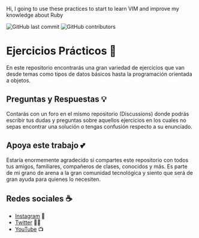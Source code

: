 Hi, I going to use these practices to start to learn VIM and improve my knowledge about Ruby


![GitHub last commit](https://img.shields.io/github/last-commit/alexanyernas/Ejercicios-Practicos?color=%23229395&label=Last%20commit&logo=git&logoColor=%23fff&style=for-the-badge) ![GitHub contributors](https://img.shields.io/github/contributors/alexanyernas/Ejercicios-Practicos?color=%237acbcd&logo=github&logoColor=%23fff&style=for-the-badge)

# Ejercicios Prácticos 💪 

En este repositorio encontrarás una gran variedad de ejercicios que van desde temas como tipos de datos básicos hasta la programación orientada a objetos.

## Preguntas y Respuestas 💡

Contarás con un foro en el mismo repositorio (Discussions) donde podrás escribir tus dudas y preguntas sobre aquellos ejercicios en los cuales no sepas encontrar una solución o tengas confusión respecto a su enunciado. 

## Apoya este trabajo 💕

Estaría enormemente agradecido si compartes este repositorio con todos tus amigos, familiares, compañeros de clases, conocidos y más. Es parte de mi grano de arena a la gran comunidad tecnológica y siento que será de gran ayuda para quienes lo necesiten.

## Redes sociales ☕

* [Instagram][ig] 📸
* [Twitter][tw] 🐱‍🏍
* [YouTube][yt] 📺

<!-- Enlaces -->
[ig]: https://instagram.com/alexanyernas/
[tw]: https://twitter.com/alexanyernas/
[yt]: https://www.youtube.com/c/AlexanyerNaranjo
